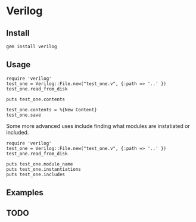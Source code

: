 Verilog
=======

Install
-------

    gem install verilog

Usage
-----

    require 'verilog'
    test_one = Verilog::File.new("test_one.v", {:path => '..' })
    test_one.read_from_disk

    puts test_one.contents

    test_one.contents = %{New Content}
    test_one.save

Some more advanced uses include finding what modules are instatiated or included.

    require 'verilog'
    test_one = Verilog::File.new("test_one.v", {:path => '..' })
    test_one.read_from_disk
    
    puts test_one.module_name
    puts test_one.instantiations
    puts test_one.includes

Examples
--------

    
TODO
----

